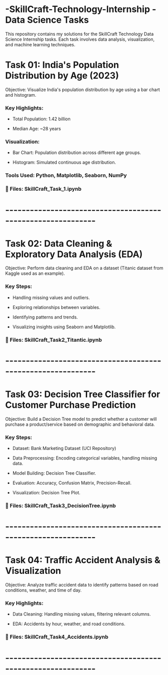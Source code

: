 # -SkillCraft-Technology-Internship - Data Science Tasks

This repository contains my solutions for the SkillCraft Technology Data Science Internship tasks. Each task involves data analysis, visualization, and machine learning techniques.

# Task 01: India's Population Distribution by Age (2023)

Objective: Visualize India's population distribution by age using a bar chart and histogram.

### Key Highlights:

- Total Population: 1.42 billion

- Median Age: ~28 years

### Visualization:

- Bar Chart: Population distribution across different age groups.

- Histogram: Simulated continuous age distribution.

### Tools Used: Python, Matplotlib, Seaborn, NumPy

### 📌 Files: SkillCraft_Task_1.ipynb

# ------------------------------------------------------------

# Task 02: Data Cleaning & Exploratory Data Analysis (EDA)

Objective: Perform data cleaning and EDA on a dataset (Titanic dataset from Kaggle used as an example).

### Key Steps:

- Handling missing values and outliers.

- Exploring relationships between variables.

- Identifying patterns and trends.

- Visualizing insights using Seaborn and Matplotlib.

### 📌 Files: SkillCraft_Task2_Titantic.ipynb

# ------------------------------------------------------------


# Task 03: Decision Tree Classifier for Customer Purchase Prediction

Objective: Build a Decision Tree model to predict whether a customer will purchase a product/service based on demographic and behavioral data.

### Key Steps:

- Dataset: Bank Marketing Dataset (UCI Repository)

- Data Preprocessing: Encoding categorical variables, handling missing data.

- Model Building: Decision Tree Classifier.

- Evaluation: Accuracy, Confusion Matrix, Precision-Recall.

- Visualization: Decision Tree Plot.

### 📌 Files: SkillCraft_Task3_DecisionTree.ipynb

# ------------------------------------------------------------


# Task 04: Traffic Accident Analysis & Visualization

Objective: Analyze traffic accident data to identify patterns based on road conditions, weather, and time of day.

### Key Highlights:

- Data Cleaning: Handling missing values, filtering relevant columns.

- EDA: Accidents by hour, weather, and road conditions.

### 📌 Files: SkillCraft_Task4_Accidents.ipynb

# ------------------------------------------------------------

